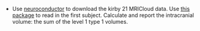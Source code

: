 
* Use [neuroconductor](https://neuroconductor.org/package/kirby21.mricloud) to download the kirby 21 MRICloud data. Use [this package](https://neuroconductor.org/package/MRIcloudT1volumetrics) to read in the first
subject. Calculate and report the intracranial volume: the sum of the level 1 type 1 volumes. 
